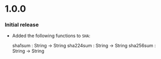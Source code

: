 # 1.0.0

### Initial release

  * Added the following functions to `SHA`:

	sha1sum : String -> String
	sha224sum : String -> String
	sha256sum : String -> String
